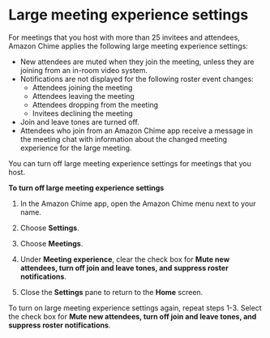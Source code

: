 # Large meeting experience settings<a name="large-meeting-settings"></a>

For meetings that you host with more than 25 invitees and attendees, Amazon Chime applies the following large meeting experience settings:
+ New attendees are muted when they join the meeting, unless they are joining from an in\-room video system\.
+ Notifications are not displayed for the following roster event changes:
  + Attendees joining the meeting
  + Attendees leaving the meeting
  + Attendees dropping from the meeting
  + Invitees declining the meeting
+ Join and leave tones are turned off\.
+ Attendees who join from an Amazon Chime app receive a message in the meeting chat with information about the changed meeting experience for the large meeting\.

You can turn off large meeting experience settings for meetings that you host\.

**To turn off large meeting experience settings**

1. In the Amazon Chime app, open the Amazon Chime menu next to your name\.

1. Choose **Settings**\.

1. Choose **Meetings**\.

1. Under **Meeting experience**, clear the check box for **Mute new attendees, turn off join and leave tones, and suppress roster notifications**\.

1. Close the **Settings** pane to return to the **Home** screen\.

To turn on large meeting experience settings again, repeat steps 1\-3\. Select the check box for **Mute new attendees, turn off join and leave tones, and suppress roster notifications**\.